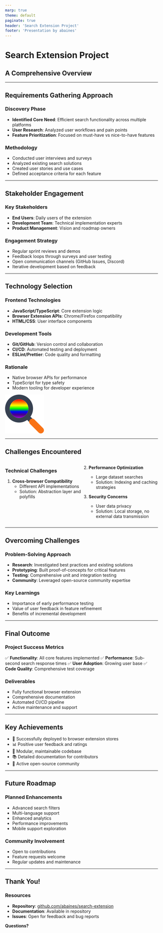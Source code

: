 ```yaml
---
marp: true
theme: default
paginate: true
header: 'Search Extension Project'
footer: 'Presentation by abaines'
---
```


<style>
.container{
    display: flex;
}
.col{
    flex: 1;
}
</style>

# Search Extension Project
## A Comprehensive Overview

---

## Requirements Gathering Approach

### Discovery Phase
- **Identified Core Need**: Efficient search functionality across multiple platforms
- **User Research**: Analyzed user workflows and pain points
- **Feature Prioritization**: Focused on must-have vs nice-to-have features

### Methodology
- Conducted user interviews and surveys
- Analyzed existing search solutions
- Created user stories and use cases
- Defined acceptance criteria for each feature

---

## Stakeholder Engagement

### Key Stakeholders
- **End Users**: Daily users of the extension
- **Development Team**: Technical implementation experts
- **Product Management**: Vision and roadmap owners

### Engagement Strategy
- Regular sprint reviews and demos
- Feedback loops through surveys and user testing
- Open communication channels (GitHub Issues, Discord)
- Iterative development based on feedback

---

## Technology Selection

### Frontend Technologies
- **JavaScript/TypeScript**: Core extension logic
- **Browser Extension APIs**: Chrome/Firefox compatibility
- **HTML/CSS**: User interface components

### Development Tools
- **Git/GitHub**: Version control and collaboration
- **CI/CD**: Automated testing and deployment
- **ESLint/Prettier**: Code quality and formatting

### Rationale
- Native browser APIs for performance
- TypeScript for type safety
- Modern tooling for developer experience

![bg right width:256px](images/icon-128.png)

---

## Challenges Encountered

<div class="container">
<div class="col">

### Technical Challenges
1. **Cross-browser Compatibility**
   - Different API implementations
   - Solution: Abstraction layer and polyfills

</div>
<div class="col">

2. **Performance Optimization**
   - Large dataset searches
   - Solution: Indexing and caching strategies

3. **Security Concerns**
   - User data privacy
   - Solution: Local storage, no external data transmission

</div>
</div>

---

## Overcoming Challenges

### Problem-Solving Approach
- **Research**: Investigated best practices and existing solutions
- **Prototyping**: Built proof-of-concepts for critical features
- **Testing**: Comprehensive unit and integration testing
- **Community**: Leveraged open-source community expertise

### Key Learnings
- Importance of early performance testing
- Value of user feedback in feature refinement
- Benefits of incremental development

---

## Final Outcome

### Project Success Metrics
✅ **Functionality**: All core features implemented
✅ **Performance**: Sub-second search response times
✅ **User Adoption**: Growing user base
✅ **Code Quality**: Comprehensive test coverage

### Deliverables
- Fully functional browser extension
- Comprehensive documentation
- Automated CI/CD pipeline
- Active maintenance and support

---

## Key Achievements

- 🚀 Successfully deployed to browser extension stores
- 📊 Positive user feedback and ratings
- 🔧 Modular, maintainable codebase
- 📚 Detailed documentation for contributors
- 🤝 Active open-source community

---

## Future Roadmap

### Planned Enhancements
- Advanced search filters
- Multi-language support
- Enhanced analytics
- Performance improvements
- Mobile support exploration

### Community Involvement
- Open to contributions
- Feature requests welcome
- Regular updates and maintenance

---

## Thank You!

### Resources
- **Repository**: [github.com/abaines/search-extension](https://github.com/abaines/search-extension)
- **Documentation**: Available in repository
- **Issues**: Open for feedback and bug reports

**Questions?**
